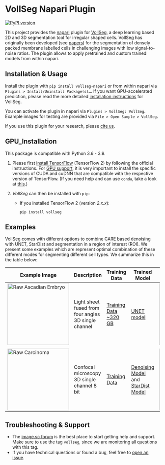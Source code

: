 # VollSeg Napari Plugin

[![PyPI version](https://img.shields.io/pypi/v/vollseg-napari.svg)](https://pypi.org/project/vollseg-napari)


This project provides the [napari](https://napari.org/) plugin for [VollSeg](https://github.com/kapoorlab/vollseg), a deep learning based 2D and 3D segmentation tool for irregular shaped cells. VollSeg has originally been developed (see [papers](http://conference.scipy.org/proceedings/scipy2021/varun_kapoor.html)) for the segmentation of densely packed membrane labelled cells in challenging images with low signal-to-noise ratios. The plugin allows to apply pretrained and custom trained models from within napari.



## Installation & Usage

Install the plugin with `pip install vollseg-napari` or from within napari via `Plugins > Install/Uninstall Package(s)…`. If you want GPU-accelerated prediction, please read the more detailed [installation instructions](https://github.com/kapoorlab/vollseg-napari#gpu_installation) for VollSeg.

You can activate the plugin in napari via `Plugins > VollSeg: VollSeg`. Example images for testing are provided via `File > Open Sample > VollSeg`.

If you use this plugin for your research, please [cite us](http://conference.scipy.org/proceedings/scipy2021/varun_kapoor.html).

## GPU_Installation

This package is compatible with Python 3.6 - 3.9.

1. Please first [install TensorFlow](https://www.tensorflow.org/install)
(TensorFlow 2) by following the official instructions.
For [GPU support](https://www.tensorflow.org/install/gpu), it is very
important to install the specific versions of CUDA and cuDNN that are
compatible with the respective version of TensorFlow. (If you need help and can use `conda`, take a look at [this](https://github.com/CSBDeep/CSBDeep/tree/master/extras#conda-environment).)

2. *VollSeg* can then be installed with `pip`:

    - If you installed TensorFlow 2 (version *2.x.x*):

          pip install vollseg


## Examples

VollSeg comes with different options to combine CARE based denoising with UNET, StarDist and segmentation in a region of interest (ROI). We present some examples which are represent optimal combination of these different modes for segmenting different cell types. We summarize this in the table below:

| Example Image | Description | Training Data | Trained Model | GT image   | Optimal combination  | Notebook Code | Model Prediction | Metrics |
| --- | --- |--- | --- |--- | --- |--- | --- | --- |
| <img src="https://github.com/kapoorlab/vollseg-napari/blob/main/vollseg_napari/images/Ascadian_raw.png"  title="Raw Ascadian Embryo" width="200">| Light sheet fused from four angles 3D single channel| [Training Data ~320 GB](https://figshare.com/articles/dataset/Astec-half-Pm1_Cut_at_2-cell_stage_half_Phallusia_mammillata_embryo_live_SPIM_imaging_stages_6-16_/11309570?backTo=/s/765d4361d1b073beedd5)| [UNET model](https://zenodo.org/record/6337699) |<img src="https://github.com/kapoorlab/vollseg-napari/blob/main/vollseg_napari/images/Ascadian_GT.png" title="GT Ascadian Embryo" width="200"> | UNET model, slice_merge = False | [Colab Notebook](https://github.com/kapoorlab/VollSeg/blob/main/examples/Predict/Colab_VollSeg_Ascadian_Embryo.ipynb) |<img src="https://github.com/kapoorlab/vollseg-napari/blob/main/vollseg_napari/images/Ascadian_pred.png" title="GT Ascadian Embryo" width="200" > | <img src="https://github.com/kapoorlab/vollseg-napari/blob/main/vollseg_napari/images/Metrics_Ascadian.png" title="Metrics Ascadian Embryo" width="200" >  |
|  |  | | | | | | |  |
| <img src="https://github.com/kapoorlab/vollseg-napari/blob/main/vollseg_napari/images/Carcinoma_raw.png"  title="Raw Carcinoma" width="200">| Confocal microscopy 3D single channel 8 bit| [Training Data](https://zenodo.org/record/5904082#.Yi8-BnrMJD8)| [Denoising Model](https://zenodo.org/record/5910645/) and [StarDist Model](https://zenodo.org/record/6354077/) |<img src="https://github.com/kapoorlab/vollseg-napari/blob/main/vollseg_napari/images/Carcinoma_GT.png" title="GT Carcinoma" width="200"> | StarDist model + Denoiisng Model, dounet = False | [Colab Notebook](https://github.com/kapoorlab/VollSeg/blob/main/examples/Predict/Colab_VollSeg_Mamary_gland.ipynb) |<img src="https://github.com/kapoorlab/vollseg-napari/blob/main/vollseg_napari/images/Carcinoma_pred.png" title="GT Carcinoma Embryo" width="200" > | <img src="https://github.com/kapoorlab/vollseg-napari/blob/main/vollseg_napari/images/Metrics_carcinoma.png" title="Metrics Carcinoma CELLS" width="200" >  |

## Troubleshooting & Support

- The [image.sc forum](https://forum.image.sc/tag/vollseg) is the best place to start getting help and support. Make sure to use the tag `vollseg`, since we are monitoring all questions with this tag.
- If you have technical questions or found a bug, feel free to [open an issue](https://github.com/kapoorlab/vollseg-napari/issues).

